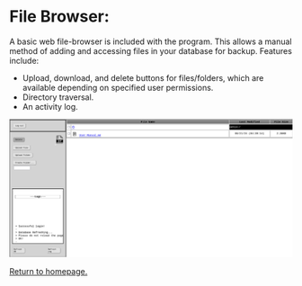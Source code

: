 # File Browser:
A basic web file-browser is included with the program. This allows a manual method of adding and accessing files in your database for backup. Features include: 
+ Upload, download, and delete buttons for files/folders, which are available depending on specified user permissions.
+ Directory traversal.
+ An activity log.

![screenshot of the filebrowser.](https://github.com/allenc125789/TurtleNAS/blob/main/docs/images/screenshots/browser-page.png)

[Return to homepage.](https://github.com/allenc125789/TurtleNAS/blob/main/README.md#overview)
